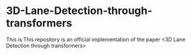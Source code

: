 # 3D-Lane-Detection-through-transformers
This is This repository is an official implementation of the paper &lt;3D Lane Detection through transformers>
